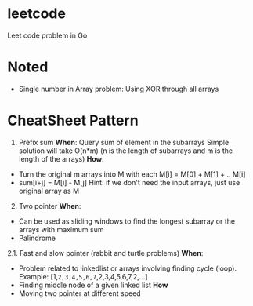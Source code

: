 # leetcode
Leet code problem in Go

# Noted
- Single number in Array problem: Using XOR through all arrays


# CheatSheet Pattern
1. Prefix sum
**When**: Query sum of element in the subarrays
Simple solution will take O(n*m) (n is the length of subarrays and m is the length of the arrays)
**How**:
- Turn the original m arrays into M with each M[i] = M[0] + M[1] + .. M[i]
- sum[i+j] = M[i] - M[j]
Hint: if we don't need the input arrays, just use original array as M

2. Two pointer
**When**: 
- Can be used as sliding windows to find the longest subarray or the arrays with maximum sum
- Palindrome

2.1. Fast and slow pointer (rabbit and turtle problems)
**When**:
- Problem related to linkedlist or arrays involving finding cycle (loop). Example: [1,`2,3,4,5,6,7`,2,3,4,5,6,7,2,...]
- Finding middle node of a given linked list
**How**
- Moving two pointer at different speed
